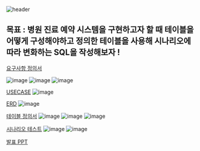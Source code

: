 
![header](https://capsule-render.vercel.app/api?type=wave&color=auto&height=300&section=header&text=Medi%20Net&fontSize=90)

## 목표 : 병원 진료 예약 시스템을 구현하고자 할 때 테이블을 어떻게 구성해야하고 정의한 테이블을 사용해 시나리오에 따라 변화하는 SQL을 작성해보자 ! 


<a href="https://github.com/yeonji111/DBProject-MediNet/blob/main/%EC%A7%84%EB%A3%8C%EC%98%88%EC%95%BD_%EB%B3%91%EC%9B%90%20%EC%9A%94%EA%B5%AC%EC%82%AC%ED%95%AD%EC%A0%95%EC%9D%98%EC%84%9C_0108_%EB%B0%95%EC%97%B0%EC%A7%80.xlsx">요구사항 정의서</a>

![image](https://github.com/yeonji111/DBProject-MediNet/assets/154227258/67ca04f8-86ab-4dd1-9568-2438b7ff94a5)
![image](https://github.com/yeonji111/DBProject-MediNet/assets/154227258/dd3e641d-07d7-4711-8590-f90bc56c9a4b)
![image](https://github.com/yeonji111/DBProject-MediNet/assets/154227258/6701c93e-63c6-4dbb-95ee-4aba6e138cb6)


<a href="https://github.com/yeonji111/DBProject-MediNet/blob/main/%EC%A7%84%EB%A3%8C%EC%98%88%EC%95%BD_USECASE.drawio%20(1).png">USECASE</a>
![image](https://github.com/yeonji111/DBProject-MediNet/assets/154227258/cafc95d4-3778-4e0c-8f07-06e3441689bd)


<a href="https://github.com/yeonji111/DBProject-MediNet/blob/main/%EC%A7%84%EB%A3%8C%EC%98%88%EC%95%BD_ERD.drawio.png">ERD</a>
![image](https://github.com/yeonji111/DBProject-MediNet/assets/154227258/56f2a873-a3d9-4fea-a16e-8f5abf418a03)


<a href="https://github.com/yeonji111/DBProject-MediNet/blob/main/%EC%A7%84%EB%A3%8C%EC%98%88%EC%95%BD_%ED%85%8C%EC%9D%B4%EB%B8%94%20%EC%A0%95%EC%9D%98%EC%84%9C.docx">테이블 정의서</a>
![image](https://github.com/yeonji111/DBProject-MediNet/assets/154227258/92be45e7-17bd-4e2a-a2b0-3be8b9125be8)
![image](https://github.com/yeonji111/DBProject-MediNet/assets/154227258/45c9ffaf-f311-4424-9a29-f0e90332cb2c)
![image](https://github.com/yeonji111/DBProject-MediNet/assets/154227258/2110f742-4fd0-4cc0-92b6-391ceaccdc1b)


<a href = "https://github.com/yeonji111/DBProject-MediNet/blob/main/%EC%A7%84%EB%A3%8C%EC%98%88%EC%95%BD_%EC%8B%9C%EB%82%98%EB%A6%AC%EC%98%A4%20SQL%EB%AC%B8_%EC%B5%9C%EC%A2%85%20%EC%B7%A8%ED%95%A9%EB%B3%B8.odt">시나리오 테스트</a>
![image](https://github.com/yeonji111/DBProject-MediNet/assets/154227258/4a5414e7-aca2-4e07-9996-23d2006dfe7e)
![image](https://github.com/yeonji111/DBProject-MediNet/assets/154227258/d51ead8d-a121-49e4-9e1e-ba5836704af9)

<a href="https://github.com/yeonji111/DBProject-MediNet/blob/main/%EC%A7%84%EB%A3%8C%EC%98%88%EC%95%BD_%EB%B0%9C%ED%91%9C%EC%9A%A9%20PPT.show">발표 PPT</a>
